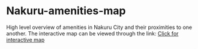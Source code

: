 # Nakuru-amenities-map
High level overview of amenities in Nakuru City and their proximities to one another.
The interactive map can be viewed through the link: [Click for interactive map]()
